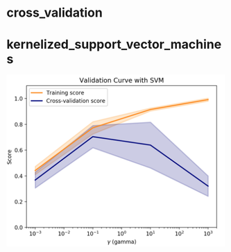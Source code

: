 # cross_validation

# kernelized_support_vector_machines

![cross_validation](https://github.com/NoriKaneshige/cross_validation/blob/master/Validation_Curve_with_SVM.png)
